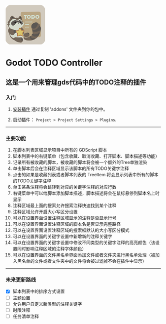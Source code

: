 ![image](https://github.com/DeerLuuu/godot-todo-controller/blob/main/addons/todo_controller/icon/icon.png)
# Godot TODO Controller
  这是一个用来管理gds代码中的TODO注释的插件
---
### 入门

1. [安装插件](https://docs.godotengine.org/en/stable/tutorials/plugins/editor/installing_plugins.html) 通过复制 'addons' 文件夹到你的包中。

2. 启动插件： `Project > Project Settings > Plugins`.
---
### 主要功能
1. 在脚本列表区域显示项目中所有的 GDScript 脚本
2. 脚本列表中的右键菜单（包含收藏、取消收藏、打开脚本、脚本描述等功能）
3. 记录所有被收藏的脚本，被收藏的脚本将会被一个额外的Tree单独渲染
4. 单击脚本后会在注释区域显示该脚本的所有TODO关键字注释
5. 点击的如果是收藏列表或者脚本列表的 TreeItem 将会显示列表中所有的脚本的TODO关键字注释
6. 单击某条注释将会跳转到对应的关键字注释的对应行数
7. 右键菜单中可以给脚本添加脚本描述，脚本描述将会在鼠标悬停到脚本名上时显示
8. 注释区域最上面的搜索允许搜索注释快速找到某个注释
9. 注释区域允许开启大小写区分设置
10. 可以在设置界面设置注释区域显示的注释是否显示行号
11. 可以在设置界面设置注释区域的脚本名是否显示完整路径
12. 可以在设置界面设置注释区域的搜索框默认的大小写区分模式
13. 可以在设置界面的关键字设置中新增新的注释关键字
14. 可以在设置界面的关键字设置中修改不同类型的关键字注释的高亮颜色（该设置同时影响注释区域的注释字体颜色）
15. 可以在设置界面的文件黑名单界面添加文件或者文件夹进行黑名单处理（被加入黑名单的文件或者文件夹中的文件将会被过滤掉不会在插件中显示）
---
### 未来更新路线
- [x] 脚本列表中的排序方式设置
- [ ] 主题设置
- [ ] 允许用户自定义新类型的注释关键字
- [ ] 时限注释
- [ ] 任务清单注释
